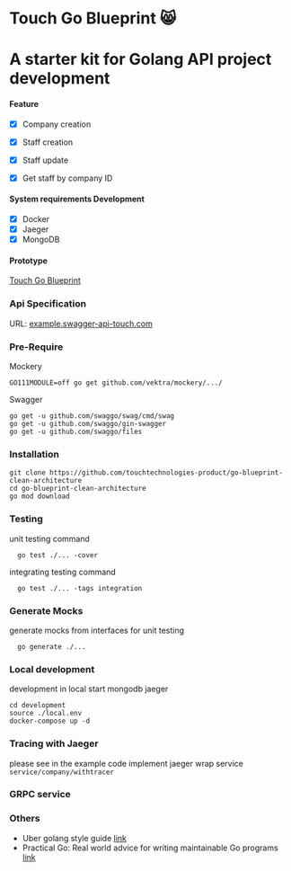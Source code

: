 # Touch Go Blueprint 😸

# A starter kit for Golang API project development  

#### Feature
- [x]  Company creation
- [x]  Staff creation
- [x]  Staff update
- [x]  Get staff by company ID


#### System requirements Development
- [x]  Docker
- [x]  Jaeger
- [x]  MongoDB

#### Prototype
<p>
    <a href="https://github.com/touchtechnologies-product/go-blueprint-clean-architecture">Touch Go Blueprint</a>
</p>

### Api Specification

URL: <a href="http://example.swagger-api-touch.com">example.swagger-api-touch.com</a>

### Pre-Require

Mockery
```
GO111MODULE=off go get github.com/vektra/mockery/.../
```
Swagger
```
go get -u github.com/swaggo/swag/cmd/swag
go get -u github.com/swaggo/gin-swagger
go get -u github.com/swaggo/files
```

### Installation

```
git clone https://github.com/touchtechnologies-product/go-blueprint-clean-architecture
cd go-blueprint-clean-architecture
go mod download
```



### Testing 
unit testing command

```
  go test ./... -cover
```

integrating testing command

```
  go test ./... -tags integration
```


### Generate Mocks

generate mocks from interfaces for unit testing

```
  go generate ./...
```


### Local development
development in local start mongodb jaeger

```
cd development
source ./local.env
docker-compose up -d
```

### Tracing with Jaeger
please see in the example code implement jaeger wrap service ```service/company/withtracer```


### GRPC service


### Others

- Uber golang style guide [link](https://github.com/uber-go/guide)
- Practical Go: Real world advice for writing maintainable Go programs [link](https://dave.cheney.net/practical-go/presentations/qcon-china.html?fbclid=IwAR2_D2Y2HXVYUNiG3LctB0kF64YKzGUatcIHm_sLYwm9SEqEKWAd76G7NAU)